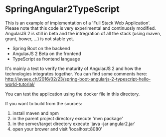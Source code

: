 # SpringAngular2TypeScript

This is an example of implementation of a 'Full Stack Web Application'.
Please note that this code is very experimental and continuosly modified.
AngularJS 2 is still in beta and the intregration of all the stack (using maven, grunt, bower, ...) is not stable yet.

- Spring Boot on the backend
- AngularJS 2 Beta on the frontend
- TypeScript as frontend language

It's mainly a test to verify the maturity of AngularJS 2 and how the technologies integrates together.
You can find some comments here: http://javaee.ch/2016/02/23/spring-boot-angularjs-2-typescript-hello-world-tutorial/

You can test the application using the docker file in this directory.

If you want to build from the sources:
1. install maven and npm
4. in the parent project directory execute 'mvn package'
5. in the server/target directory execute 'java -jar angular2.jar'
6. open your brower and visit 'localhost:8080'
